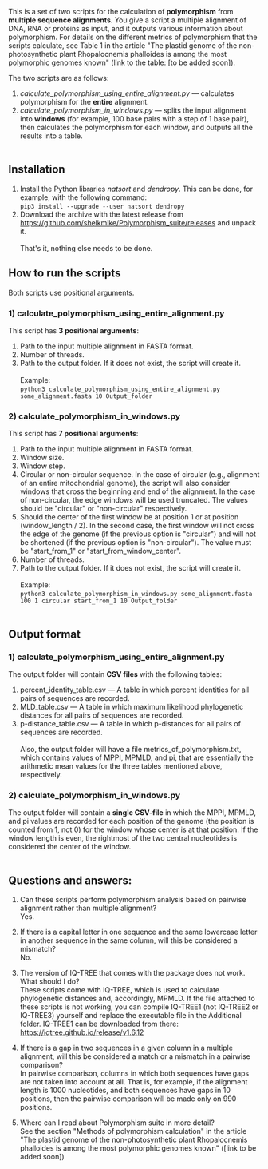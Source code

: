 This is a set of two scripts for the calculation of <b>polymorphism</b> from <b>multiple sequence alignments</b>. You give a script a multiple alignment of DNA, RNA or proteins as input, and it outputs various information about polymorphism. For details on the different metrics of polymorphism that the scripts calculate, see Table 1 in the article "The plastid genome of the non-photosynthetic plant Rhopalocnemis phalloides is among the most polymorphic genomes known" (link to the table: [to be added soon]).<br>

The two scripts are as follows:<br>
1) <i>calculate_polymorphism_using_entire_alignment.py</i> — calculates polymorphism for the <b>entire</b> alignment.<br>
2) <i>calculate_polymorphism_in_windows.py</i> — splits the input alignment into <b>windows</b> (for example, 100 base pairs with a step of 1 base pair), then calculates the polymorphism for each window, and outputs all the results into a table.<br><br>

## Installation
1) Install the Python libraries <i>natsort</i> and <i>dendropy</i>. This can be done, for example, with the following command:<br>
`pip3 install --upgrade --user natsort dendropy`<br>
2) Download the archive with the latest release from https://github.com/shelkmike/Polymorphism_suite/releases and unpack it.<br><br>
That's it, nothing else needs to be done.<br>

## How to run the scripts
Both scripts use positional arguments.<br>
### 1) calculate_polymorphism_using_entire_alignment.py
This script has <b>3 positional arguments</b>:<br>
1) Path to the input multiple alignment in FASTA format.<br>
2) Number of threads.<br>
3) Path to the output folder. If it does not exist, the script will create it.<br><br>
Example:<br>
`python3 calculate_polymorphism_using_entire_alignment.py some_alignment.fasta 10 Output_folder`<br>

### 2) calculate_polymorphism_in_windows.py
This script has <b>7 positional arguments</b>:<br>
1) Path to the input multiple alignment in FASTA format.<br>
2) Window size.<br>
3) Window step.<br>
4) Circular or non-circular sequence. In the case of circular (e.g., alignment of an entire mitochondrial genome), the script will also consider windows that cross the beginning and end of the alignment. In the case of non-circular, the edge windows will be used truncated. The values should be "circular" or "non-circular" respectively.<br>
5) Should the center of the first window be at position 1 or at position (window_length / 2). In the second case, the first window will not cross the edge of the genome (if the previous option is "circular") and will not be shortened (if the previous option is "non-circular"). The value must be "start_from_1" or "start_from_window_center".<br>
6) Number of threads.<br>
7) Path to the output folder. If it does not exist, the script will create it. <br><br>
Example:<br>
`python3 calculate_polymorphism_in_windows.py some_alignment.fasta 100 1 circular start_from_1 10 Output_folder` <br><br>

## Output format
### 1) calculate_polymorphism_using_entire_alignment.py
The output folder will contain <b>CSV files</b> with the following tables:<br>
1) percent_identity_table.csv — A table in which percent identities for all pairs of sequences are recorded.<br>
2) MLD_table.csv — A table in which maximum likelihood phylogenetic distances for all pairs of sequences are recorded.<br>
3) p-distance_table.csv — A table in which p-distances for all pairs of sequences are recorded.<br><br>
Also, the output folder will have a file metrics_of_polymorphism.txt, which contains values of MPPI, MPMLD, and pi, that are essentially the arithmetic mean values for the three tables mentioned above, respectively.<br>

### 2) calculate_polymorphism_in_windows.py
The output folder will contain a <b>single CSV-file</b> in which the MPPI, MPMLD, and pi values are recorded for each position of the genome (the position is counted from 1, not 0) for the window whose center is at that position. If the window length is even, the rightmost of the two central nucleotides is considered the center of the window.<br><br>
## Questions and answers:
1) Can these scripts perform polymorphism analysis based on pairwise alignment rather than multiple alignment?<br>
Yes.<br>

2) If there is a capital letter in one sequence and the same lowercase letter in another sequence in the same column, will this be considered a mismatch?<br>
No.<br>

3) The version of IQ-TREE that comes with the package does not work. What should I do?<br>
These scripts come with IQ-TREE, which is used to calculate phylogenetic distances and, accordingly, MPMLD. If the file attached to these scripts is not working, you can compile IQ-TREE1 (not IQ-TREE2 or IQ-TREE3) yourself and replace the executable file in the Additional folder. IQ-TREE1 can be downloaded from there: https://iqtree.github.io/release/v1.6.12<br>

4) If there is a gap in two sequences in a given column in a multiple alignment, will this be considered a match or a mismatch in a pairwise comparison?<br>
In pairwise comparison, columns in which both sequences have gaps are not taken into account at all. That is, for example, if the alignment length is 1000 nucleotides, and both sequences have gaps in 10 positions, then the pairwise comparison will be made only on 990 positions.<br>

5) Where can I read about Polymorphism suite in more detail?<br>
See the section "Methods of polymorphism calculation" in the article "The plastid genome of the non-photosynthetic plant Rhopalocnemis phalloides is among the most polymorphic genomes known" ([link to be added soon])
